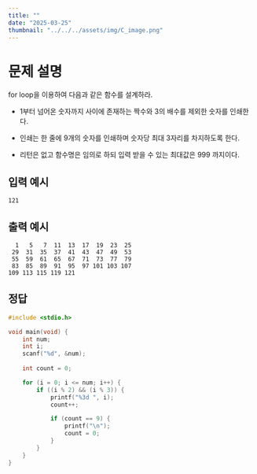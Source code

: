 ```yaml
---
title: "" 
date: "2025-03-25"
thumbnail: "../../../assets/img/C_image.png"
---
```


# 문제 설명
for loop을 이용하여 다음과 같은 함수를 설계하라.
- 1부터 넘어온 숫자까지 사이에 존재하는 짝수와 3의 배수를 제외한 숫자를 인쇄한다.

- 인쇄는 한 줄에 9개의 숫자를 인쇄하며 숫자당 최대 3자리를 차지하도록 한다.

- 리턴은 없고 함수명은 임의로 하되 입력 받을 수 있는 최대값은 999 까지이다.

## 입력 예시
```
121
```

## 출력 예시
```
  1   5   7  11  13  17  19  23  25 
 29  31  35  37  41  43  47  49  53 
 55  59  61  65  67  71  73  77  79 
 83  85  89  91  95  97 101 103 107 
109 113 115 119 121 
```

## 정답
```c
#include <stdio.h>

void main(void) {
	int num;
	int i;
	scanf("%d", &num);
	
	int count = 0;

	for (i = 0; i <= num; i++) {
		if ((i % 2) && (i % 3)) {
			printf("%3d ", i);
			count++;

			if (count == 9) {
				printf("\n");
				count = 0;
			}
		}
	}
}
```

